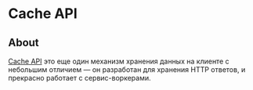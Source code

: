 # Cache API

## About

[Cache API](https://developer.mozilla.org/en-US/docs/Web/API/Cache) это еще один механизм хранения данных на клиенте с небольшим отличием — он разработан для хранения HTTP ответов, и прекрасно работает с сервис-воркерами.

